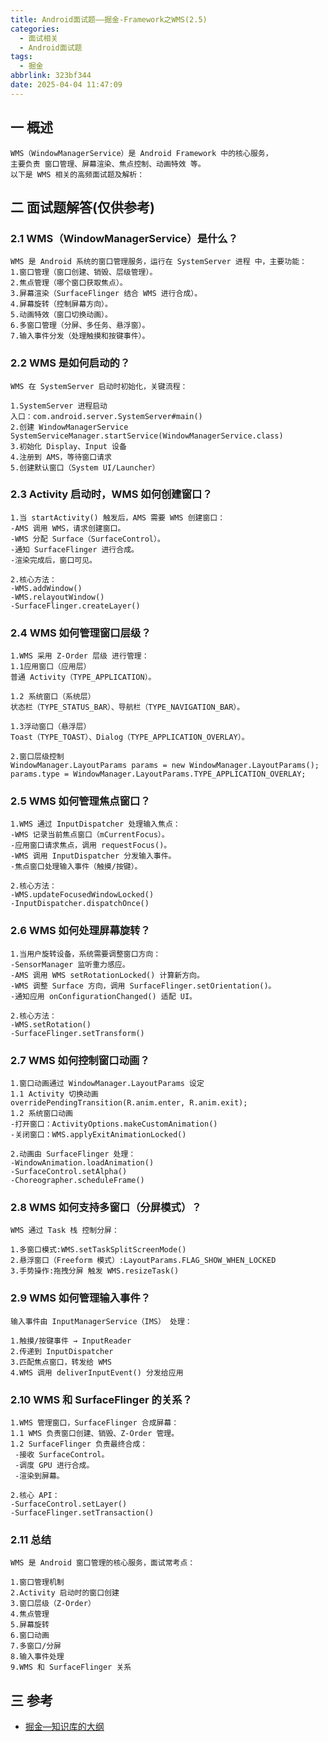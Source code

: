 ```yaml
---
title: Android面试题——掘金-Framework之WMS(2.5)
categories:
  - 面试相关
  - Android面试题
tags:
  - 掘金
abbrlink: 323bf344
date: 2025-04-04 11:47:09
---
```

## 一 概述

```
WMS（WindowManagerService）是 Android Framework 中的核心服务，
主要负责 窗口管理、屏幕渲染、焦点控制、动画特效 等。
以下是 WMS 相关的高频面试题及解析：
```

<!--more-->

## 二 面试题解答(仅供参考)

### 2.1 WMS（WindowManagerService）是什么？

```
WMS 是 Android 系统的窗口管理服务，运行在 SystemServer 进程 中，主要功能：
1.窗口管理（窗口创建、销毁、层级管理）。
2.焦点管理（哪个窗口获取焦点）。
3.屏幕渲染（SurfaceFlinger 结合 WMS 进行合成）。
4.屏幕旋转（控制屏幕方向）。
5.动画特效（窗口切换动画）。
6.多窗口管理（分屏、多任务、悬浮窗）。
7.输入事件分发（处理触摸和按键事件）。
```

### 2.2 WMS 是如何启动的？

```
WMS 在 SystemServer 启动时初始化，关键流程：

1.SystemServer 进程启动
入口：com.android.server.SystemServer#main()
2.创建 WindowManagerService
SystemServiceManager.startService(WindowManagerService.class)
3.初始化 Display、Input 设备
4.注册到 AMS，等待窗口请求
5.创建默认窗口（System UI/Launcher）
```

### 2.3 Activity 启动时，WMS 如何创建窗口？

```
1.当 startActivity() 触发后，AMS 需要 WMS 创建窗口：
-AMS 调用 WMS，请求创建窗口。
-WMS 分配 Surface（SurfaceControl）。
-通知 SurfaceFlinger 进行合成。
-渲染完成后，窗口可见。

2.核心方法：
-WMS.addWindow()
-WMS.relayoutWindow()
-SurfaceFlinger.createLayer()
```

### 2.4 WMS 如何管理窗口层级？

```
1.WMS 采用 Z-Order 层级 进行管理：
1.1应用窗口（应用层）
普通 Activity（TYPE_APPLICATION）。

1.2 系统窗口（系统层）
状态栏（TYPE_STATUS_BAR）、导航栏（TYPE_NAVIGATION_BAR）。

1.3浮动窗口（悬浮层）
Toast（TYPE_TOAST）、Dialog（TYPE_APPLICATION_OVERLAY）。

2.窗口层级控制
WindowManager.LayoutParams params = new WindowManager.LayoutParams();
params.type = WindowManager.LayoutParams.TYPE_APPLICATION_OVERLAY;
```

### 2.5 WMS 如何管理焦点窗口？

```
1.WMS 通过 InputDispatcher 处理输入焦点：
-WMS 记录当前焦点窗口（mCurrentFocus）。
-应用窗口请求焦点，调用 requestFocus()。
-WMS 调用 InputDispatcher 分发输入事件。
-焦点窗口处理输入事件（触摸/按键）。

2.核心方法：
-WMS.updateFocusedWindowLocked()
-InputDispatcher.dispatchOnce()
```

### 2.6 WMS 如何处理屏幕旋转？

```
1.当用户旋转设备，系统需要调整窗口方向：
-SensorManager 监听重力感应。
-AMS 调用 WMS setRotationLocked() 计算新方向。
-WMS 调整 Surface 方向，调用 SurfaceFlinger.setOrientation()。
-通知应用 onConfigurationChanged() 适配 UI。

2.核心方法：
-WMS.setRotation()
-SurfaceFlinger.setTransform()
```

### 2.7  WMS 如何控制窗口动画？

```
1.窗口动画通过 WindowManager.LayoutParams 设定
1.1 Activity 切换动画
overridePendingTransition(R.anim.enter, R.anim.exit);
1.2 系统窗口动画
-打开窗口：ActivityOptions.makeCustomAnimation()
-关闭窗口：WMS.applyExitAnimationLocked()

2.动画由 SurfaceFlinger 处理：
-WindowAnimation.loadAnimation()
-SurfaceControl.setAlpha()
-Choreographer.scheduleFrame()
```

### 2.8 WMS 如何支持多窗口（分屏模式）？

```
WMS 通过 Task 栈 控制分屏：

1.多窗口模式:WMS.setTaskSplitScreenMode()
2.悬浮窗口（Freeform 模式）:LayoutParams.FLAG_SHOW_WHEN_LOCKED
3.手势操作:拖拽分屏 触发 WMS.resizeTask()
```

### 2.9 WMS 如何管理输入事件？

```
输入事件由 InputManagerService（IMS） 处理：

1.触摸/按键事件 → InputReader
2.传递到 InputDispatcher
3.匹配焦点窗口，转发给 WMS
4.WMS 调用 deliverInputEvent() 分发给应用
```

### 2.10 WMS 和 SurfaceFlinger 的关系？

```
1.WMS 管理窗口，SurfaceFlinger 合成屏幕：
1.1 WMS 负责窗口创建、销毁、Z-Order 管理。
1.2 SurfaceFlinger 负责最终合成：
 -接收 SurfaceControl。
 -调度 GPU 进行合成。
 -渲染到屏幕。

2.核心 API：
-SurfaceControl.setLayer()
-SurfaceFlinger.setTransaction()
```

### 2.11 总结

```
WMS 是 Android 窗口管理的核心服务，面试常考点：

1.窗口管理机制
2.Activity 启动时的窗口创建
3.窗口层级（Z-Order）
4.焦点管理
5.屏幕旋转
6.窗口动画
7.多窗口/分屏
8.输入事件处理
9.WMS 和 SurfaceFlinger 关系
```

##  三 参考

* [掘金—知识库的大纲](https://juejin.cn/post/7480464724096057381)